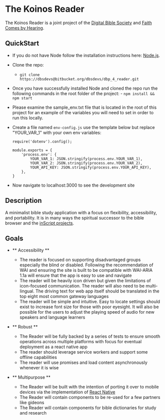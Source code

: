 # The Koinos Reader

The Koinos Reader is a joint project of the [Digital Bible Society](https://dbs.org)
and [Faith Comes by Hearing](https://faithcomesbyhearing.com).

## QuickStart

- If you do not have Node follow the installation instructions here: [Node.js](https://nodejs.org/en/download/).
- Clone the repo:
  - `git clone https://dbsdevs@bitbucket.org/dbsdevs/dbp_4_reader.git`
- Once you have successfully installed Node and cloned the repo run the following
  commands in the root folder of the
  project: - `npm install && npm start`
- Please examine the sample_env.txt file that is located in the root of this project for
  an example of the variables you will need to set in order to run this locally.
- Create a file named `env-config.js` use the template below but replace "YOUR_VAR_1" with your own env variables:

  ```
  require('dotenv').config();

  module.exports = {
      'process.env': {
          YOUR_VAR_1: JSON.stringify(process.env.YOUR_VAR_1),
          YOUR_VAR_2: JSON.stringify(process.env.YOUR_VAR_2),
          YOUR_API_KEY: JSON.stringify(process.env.YOUR_API_KEY),
      },
  }
  ```

- Now navigate to localhost:3000 to see the development site

## Description

A minimalist bible study application with a focus on flexibility, accessibility, and
portability. It is in many ways the spiritual successor to the bible browser and the
[inScript projects](https://github.com/digitalbiblesociety/).

## Goals

- ** Accessibility **
  - The reader is focused on supporting disadvantaged groups especially the blind or
    disabled. Following the recommendation of WAI and ensuring the site is built to be
    compatible with WAI-ARIA 1.1a will ensure that the app is easy to use and navigate
  - The reader will be heavily icon driven but given the limitations of icon-focused
    communication. The reader will also need to be multi-lingual. The driving text for
    web app itself should be translated in the top eight most common gateway languages
  - The reader will be simple and intuitive. Easy to locate settings should exist to
    increase font size for those with poor eyesight. It will also be possible for the
    users to adjust the playing speed of audio for new speakers and language learners
- ** Robust **
  - The Reader will be fully backed by a series of tests to ensure smooth operations
    across multiple platforms with focus for eventual deployment as a react native app
  - The reader should leverage service workers and support some offline capabilities
  - The reader will use promises and load content asynchronously whenever it is wise
- ** Multipurpose **

  - The Reader will be built with the intention of porting it over to mobile devices
    via the implementation of [React Native](https://facebook.github.io/react-native/)
  - The Reader will contain components to be re-used for a few partners like gideons
  - The Reader will contain components for bible dictionaries for study and research

